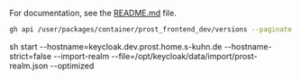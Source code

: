 For documentation, see the [README.md](docs/README.md) file.

```bash
gh api /user/packages/container/prost_frontend_dev/versions --paginate
```

sh start 
--hostname=keycloak.dev.prost.home.s-kuhn.de 
--hostname-strict=false
--import-realm --file=/opt/keycloak/data/import/prost-realm.json
--optimized
